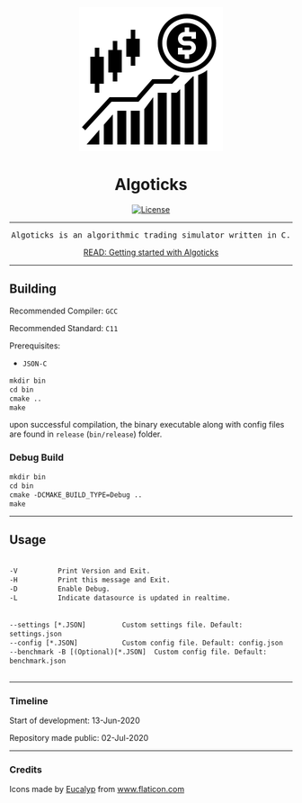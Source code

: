 <div align="center">

![](assets/algoticks_logo.png)


# Algoticks

[![License](https://img.shields.io/badge/License-Apache%202.0-blue.svg)](https://opensource.org/licenses/Apache-2.0)

---
<pre>
Algoticks is an algorithmic trading simulator written in C.
</pre>



[READ: Getting started with Algoticks](https://stdin.top/posts/getting-started-with-algoticks/)

</div>

---

## Building

Recommended Compiler: `GCC`

Recommended Standard: `C11`

Prerequisites:
- `JSON-C`

```
mkdir bin
cd bin
cmake ..
make
```

upon successful compilation, the binary executable along with config files are found in `release` (`bin/release`) folder.

### Debug Build

```
mkdir bin
cd bin
cmake -DCMAKE_BUILD_TYPE=Debug ..
make
```

---

## Usage

```

-V          Print Version and Exit.
-H          Print this message and Exit.
-D          Enable Debug.
-L          Indicate datasource is updated in realtime.


--settings [*.JSON]         Custom settings file. Default: settings.json
--config [*.JSON]           Custom config file. Default: config.json
--benchmark -B [(Optional)[*.JSON]  Custom config file. Default: benchmark.json


```

---

### Timeline

Start of development: 13-Jun-2020

Repository made public: 02-Jul-2020

---

### Credits

Icons made by <a href="https://creativemarket.com/eucalyp" title="Eucalyp">Eucalyp</a> from <a href="https://www.flaticon.com/" title="Flaticon"> www.flaticon.com</a>